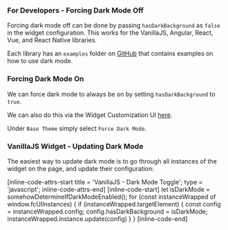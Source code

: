 ### For Developers - Forcing Dark Mode Off

Forcing dark mode off can be done by passing `hasDarkBackground` as `false` in the widget configuration. This works for the VanillaJS, Angular, React, Vue, and React Native libraries.

Each library has an `examples` folder on [GitHub](https://github.com/fastComments/) that contains examples on how to use dark mode.

### Forcing Dark Mode On

We can force dark mode to always be on by setting `hasDarkBackground` to `true`.

We can also do this via the Widget Customization UI [here](https://fastcomments.com/auth/my-account/customize-widget).

Under `Base Theme` simply select `Force Dark Mode`.

### VanillaJS Widget - Updating Dark Mode

The easiest way to update dark mode is to go through all instances of the widget on the page, and update their configuration:

[inline-code-attrs-start title = 'VanillaJS - Dark Mode Toggle'; type = 'javascript'; inline-code-attrs-end]
[inline-code-start]
    let isDarkMode = somehowDetermineIfDarkModeEnabled();
    for (const instanceWrapped of window.fcUIInstances) {
        if (instanceWrapped.targetElement) {
            const config = instanceWrapped.config;
            config.hasDarkBackground = isDarkMode;
            instanceWrapped.instance.update(config)
        }
    }
[inline-code-end]
